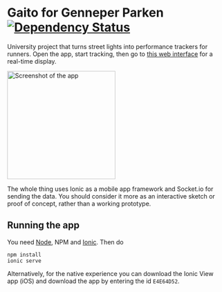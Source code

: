 # Gaito for Genneper Parken [![Dependency Status](https://david-dm.org/accommodavid/genneperapp.svg)](https://david-dm.org/accommodavid/genneperapp)

University project that turns street lights into performance trackers for runners.
Open the app, start tracking, then go to [this web interface](https://safe-garden-3090.herokuapp.com/) for a real-time display.

<img alt="Screenshot of the app" src="https://cloud.githubusercontent.com/assets/6472410/10306648/ca0a015e-6c28-11e5-9b41-7cb0e8ef642d.PNG" width="250">

The whole thing uses Ionic as a mobile app framework and Socket.io for sending the data. You should consider it more as an interactive sketch or proof of concept, rather than a working prototype.

## Running the app

You need [Node](https://nodejs.org), NPM and [Ionic](http://ionicframework.com/getting-started/). Then do

```
npm install
ionic serve
```

Alternatively, for the native experience you can download the Ionic View app (iOS) and download the app by entering the id `E4E64D52`.
